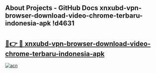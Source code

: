 ## About Projects - GitHub Docs xnxubd-vpn-browser-download-video-chrome-terbaru-indonesia-apk !d4631

# <h2><a href="https://andorid.site?title=xnxubd-vpn-browser-download-video-chrome-terbaru-indonesia-apk&ref=04A">🔗👉 🔴 xnxubd-vpn-browser-download-video-chrome-terbaru-indonesia-apk</a></h2>

[![acn](https://github.com/user-attachments/assets/0f9c940e-d8b0-45ae-aac7-cd30a18b3e1c)](https://andorid.site?title=xnxubd-vpn-browser-download-video-chrome-terbaru-indonesia-apk&ref=04A)

